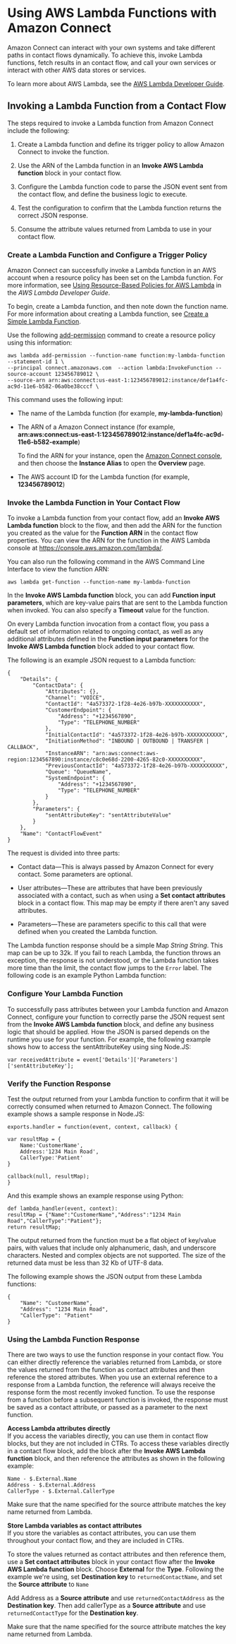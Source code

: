 # Using AWS Lambda Functions with Amazon Connect<a name="connect-lambda-functions"></a>

Amazon Connect can interact with your own systems and take different paths in contact flows dynamically\. To achieve this, invoke Lambda functions, fetch results in an contact flow, and call your own services or interact with other AWS data stores or services\.

To learn more about AWS Lambda, see the [AWS Lambda Developer Guide](http://docs.aws.amazon.com/lambda/latest/dg/)\.

## Invoking a Lambda Function from a Contact Flow<a name="allow-call-function"></a>

The steps required to invoke a Lambda function from Amazon Connect include the following:

1. Create a Lambda function and define its trigger policy to allow Amazon Connect to invoke the function\.

1. Use the ARN of the Lambda function in an **Invoke AWS Lambda function** block in your contact flow\.

1. Configure the Lambda function code to parse the JSON event sent from the contact flow, and define the business logic to execute\.

1. Test the configuration to confirm that the Lambda function returns the correct JSON response\.

1. Consume the attribute values returned from Lambda to use in your contact flow\.

### Create a Lambda Function and Configure a Trigger Policy<a name="lambda-policy"></a>

Amazon Connect can successfully invoke a Lambda function in an AWS account when a resource policy has been set on the Lambda function\. For more information, see [Using Resource\-Based Policies for AWS Lambda](http://docs.aws.amazon.com/lambda/latest/dg/access-control-resource-based.html) in the *AWS Lambda Developer Guide*\.

To begin, create a Lambda function, and then note down the function name\. For more information about creating a Lambda function, see [Create a Simple Lambda Function](http://docs.aws.amazon.com/lambda/latest/dg/get-started-create-function.html)\.

Use the following [add\-permission](http://docs.aws.amazon.com/cli/latest/reference/lambda/add-permission.html) command to create a resource policy using this information:

```
aws lambda add-permission --function-name function:my-lambda-function --statement-id 1 \
--principal connect.amazonaws.com  --action lambda:InvokeFunction --source-account 123456789012 \
--source-arn arn:aws:connect:us-east-1:123456789012:instance/def1a4fc-ac9d-11e6-b582-06a0be38cccf \
```

This command uses the following input:

+ The name of the Lambda function \(for example, **my\-lambda\-function**\)

+ The ARN of a Amazon Connect instance \(for example, **arn:aws:connect:us\-east\-1:123456789012:instance/def1a4fc\-ac9d\-11e6\-b582\-example**\)

  To find the ARN for your instance, open the [Amazon Connect console](https://console.aws.amazon.com/connect), and then choose the **Instance Alias** to open the **Overview** page\.

+ The AWS account ID for the Lambda function \(for example, **123456789012**\)

### Invoke the Lambda Function in Your Contact Flow<a name="funtion-contact-flow"></a>

To invoke a Lambda function from your contact flow, add an **Invoke AWS Lambda function** block to the flow, and then add the ARN for the function you created as the value for the **Function ARN** in the contact flow properties\. You can view the ARN for the function in the AWS Lambda console at [https://console\.aws\.amazon\.com/lambda/](https://console.aws.amazon.com/lambda/)\.

You can also run the following command in the AWS Command Line Interface to view the function ARN:

```
aws lambda get-function --function-name my-lambda-function
```

In the **Invoke AWS Lambda function** block, you can add **Function input parameters**, which are key\-value pairs that are sent to the Lambda function when invoked\. You can also specify a **Timeout** value for the function\.

On every Lambda function invocation from a contact flow, you pass a default set of information related to ongoing contact, as well as any additional attributes defined in the **Function input parameters** for the **Invoke AWS Lambda function** block added to your contact flow\.

The following is an example JSON request to a Lambda function:

```
{
    "Details": {
        "ContactData": {
            "Attributes": {},
            "Channel": "VOICE",
            "ContactId": "4a573372-1f28-4e26-b97b-XXXXXXXXXXX",
            "CustomerEndpoint": {
                "Address": "+1234567890",
                "Type": "TELEPHONE_NUMBER"
            },
            "InitialContactId": "4a573372-1f28-4e26-b97b-XXXXXXXXXXX",
            "InitiationMethod": "INBOUND | OUTBOUND | TRANSFER | CALLBACK",
            "InstanceARN": "arn:aws:connect:aws-region:1234567890:instance/c8c0e68d-2200-4265-82c0-XXXXXXXXXX",
            "PreviousContactId": "4a573372-1f28-4e26-b97b-XXXXXXXXXX",
            "Queue": "QueueName",
            "SystemEndpoint": {
                "Address": "+1234567890",
                "Type": "TELEPHONE_NUMBER"
            }
        },
        "Parameters": {
            "sentAttributeKey": "sentAttributeValue"
        }
    },
    "Name": "ContactFlowEvent"
}
```

The request is divided into three parts:

+ Contact data—This is always passed by Amazon Connect for every contact\. Some parameters are optional\.

+ User attributes—These are attributes that have been previously associated with a contact, such as when using a **Set contact attributes** block in a contact flow\. This map may be empty if there aren't any saved attributes\.

+ Parameters—These are parameters specific to this call that were defined when you created the Lambda function\.

The Lambda function response should be a simple Map *String String*\. This map can be up to 32k\. If you fail to reach Lambda, the function throws an exception, the response is not understood, or the Lambda function takes more time than the limit, the contact flow jumps to the `Error` label\. The following code is an example Python Lambda function:

### Configure Your Lambda Function<a name="function-parsing"></a>

To successfully pass attributes between your Lambda function and Amazon Connect, configure your function to correctly parse the JSON request sent from the **Invoke AWS Lambda function** block, and define any business logic that should be applied\. How the JSON is parsed depends on the runtime you use for your function\. For example, the following example shows how to access the sentAttributeKey using sing Node\.JS:

```
var receivedAttribute = event['Details']['Parameters']['sentAttributeKey'];
```

### Verify the Function Response<a name="verify-function"></a>

Test the output returned from your Lambda function to confirm that it will be correctly consumed when returned to Amazon Connect\. The following example shows a sample response in Node\.JS:

```
exports.handler = function(event, context, callback) {

var resultMap = {
    Name:'CustomerName',
    Address:'1234 Main Road',
    CallerType:'Patient'
}

callback(null, resultMap);
}
```

And this example shows an example response using Python:

```
def lambda_handler(event, context):
resultMap = {"Name":"CustomerName","Address":"1234 Main Road","CallerType":"Patient"};
return resultMap;
```

The output returned from the function must be a flat object of key/value pairs, with values that include only alphanumeric, dash, and underscore characters\. Nested and complex objects are not supported\. The size of the returned data must be less than 32 Kb of UTF\-8 data\.

The following example shows the JSON output from these Lambda functions:

```
{
    "Name": "CustomerName",
    "Address": "1234 Main Road",
    "CallerType": "Patient"
}
```

### Using the Lambda Function Response<a name="process-function-response"></a>

There are two ways to use the function response in your contact flow\. You can either directly reference the variables returned from Lambda, or store the values returned from the function as contact attributes and then reference the stored attributes\. When you use an external reference to a response from a Lambda function, the reference will always receive the response form the most recently invoked function\. To use the response from a function before a subsequent function is invoked, the response must be saved as a contact attribute, or passed as a parameter to the next function\.

**Access Lambda attributes directly**  
If you access the variables directly, you can use them in contact flow blocks, but they are not included in CTRs\. To access these variables directly in a contact flow block, add the block after the **Invoke AWS Lambda function** block, and then reference the attributes as shown in the following example: 

```
Name - $.External.Name
Address - $.External.Address
CallerType - $.External.CallerType
```

Make sure that the name specified for the source attribute matches the key name returned from Lambda\.

**Store Lambda variables as contact attributes**  
If you store the variables as contact attributes, you can use them throughout your contact flow, and they are included in CTRs\.

To store the values returned as contact attributes and then reference them, use a **Set contact attributes** block in your contact flow after the **Invoke AWS Lambda function** block\. Choose **External** for the **Type**\. Following the example we're using, set **Destination key** to `returnedContactName`, and set the **Source attribute** to `Name`

Add Address as a **Source attribute** and use `returnedContactAddress` as the **Destination key**\. Then add callerType as a **Source attribute** and use `returnedContactType` for the **Destination key**\.

Make sure that the name specified for the source attribute matches the key name returned from Lambda\.